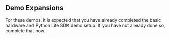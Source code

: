 ## Demo Expansions
For these demos, it is expected that you have already completed the basic hardware and Python Lite SDK demo setup. If you have not already done so, complete that now.
